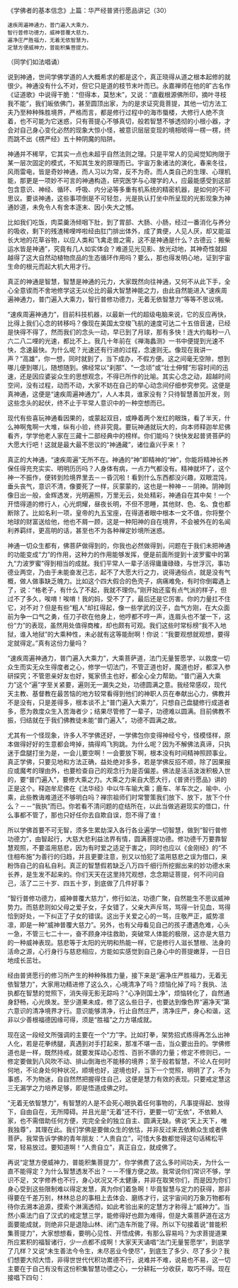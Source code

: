 《学佛者的基本信念》上篇：华严经普贤行愿品讲记（30）

```
速疾周遍神通力，普门遍入大乘力，
智行普修功德力，威神普覆大慈力，
遍净庄严胜福力，无着无依智慧为，
定慧方便威神力，普能积集菩提力。
```

（同学们如法唱诵）

说到神通，世间学佛学道的人大概希求的都是这个，真正晓得从道之根本起修的就很少。神通没有什么不对，但它只是道的枝节末叶而已。永嘉禅师在他的旷古名作《证道歌》中说得干脆：“但得本，莫愁末”，又说：“直截根源佛所印，摘叶寻枝我不能”，我们皈依佛门，甚至圆顶出家，为的是求证究竟菩提，其他一切方法工夫乃至种种殊胜境界，严格而言，都是修行过程中的海市蜃楼，大修行人绝不贪着，也不可能为它迷惑，只有菩提心不够真切，般若智慧不够透彻的小根小器，才会对自己身心变化必然的现象大惊小怪，被意识层层变现的境相唬得一楞一楞，终而跳不出《楞严经》五十种阴魔的陷阱。

神通并不稀罕，它其实一点也未超乎自然法则之理。只是平常人的见闻觉知拘限于某一层次固定的模式，不知其生发的原理而已。宇宙万象诸法的演化，春来冬往，风雨雷电，皆是奇妙神通，而人习以为常，反不为奇。而人类自己的生理、心理机能，那更是一项妙不可言的神通构造，研究医学与心理学的人，应最能感受到这部包含意识、神经、循环、呼吸、内分泌等多重有机系统的精密机器，是如何的不可思议。要谈神通，这些事项倒是不可轻忽，光是执认打坐中所呈现的光影现象为神通妙道，未免令人有舍本逐末、因小失大之憾。

比如我们吃饭，肉菜羹汤倾咽下肚，到了胃部、大肠、小肠，经过一番消化与养分的吸收，剩下的残渣稀哩哗啦经由肛门排出体外，成了粪便，人见人厌，却又能滋长大地的花草谷物，以应人类和飞禽走兽之需，这不是神通是什么？古德云：搬柴运水皆是神通”，究竟有几人如实体会？难道见光见影、放光动地，其神奇性就超越得了这大自然动植物庶品的生态循环作用吗？要么，那也得发明心地，证到宇宙生命的根元而起大机大用才行。

真正的神通是智慧，智慧是神通的元力，大家既然向往神通，又何不从此下手，全心全意锲而不舍地修学这无以伦比的最大智慧神能之力，由此自然能进入“速疾周遍神通力，普门遍入大乘力，智行普修功德力，无着无依智慧力”等等不思议境。

“速疾周遍神通力”，目前科技机器，以最新一代的超级电脑来说，它的反应再快，比得上我们心念的转移吗？像现在美国太空梭飞航的速度可达二十五倍音速，已经是快得不得了，然而我们的念头一动，早已到了月球，那有多快！连大约每秒一八六二八二哩的光速，都比不上。我几十年前在《禅海蠡测》一书中便提到光速不快，念速最快。为什么呢？光速还有行进的过程，念速则无。像现在我讲一声？“高雄”，你一想，同时就到了，当下成办，不假方便。这之间毫无空隙，想到哪儿便到哪儿，随想随到。佛经常以“刹那”、“一念顷”或“壮士伸臂”形容时间的迅速，还是因应婆娑众生的思想观念，不得已所作的比喻。其实心念之动，超越时间空间，没有过程，动而不动，大家不妨在自己的举心动念间仔细参究参究。这便是真神通，这便是“速疾周遍神通力”，人人本具，谁家没有？只待智慧善加开发，则这些念头的起伏，终不止于平常人意识中的一种空想而已。

现代有些喜玩神通看因果的，或蒙起双目，或睁着两个发红的眼珠，看了半天，什么神啊鬼啊一大堆，纵有小验，终非究竟。要玩神通就玩大的，向本师释迦牟尼佛看齐，学学他老人家在三藏十二部经典中的榜样。你们能吗？快快发起普贤菩萨的大愿大行吧！这就是最大最不思议的“神通藏”，诸位盍兴乎来！？

真正的大神通，“速疾周遍”无所不在。神通的“神”即精神的“神”，你能将精神长养保任得充充实实、明明历历吗？人身体有病，一点力气都没有。精神就坏了，这个神一不振作，便转到险境界里去－－昏沉啦！看到什么东西都没兴趣，双眼混饨，垂头丧气，意识不清，像要死了一样，灰蒙蒙的，这也是一种神－－阴神。阴神则像日出一般，金辉透发，光明遍照，万里无云，处处精彩，神通自在其中矣！一个开悟得道的修行人，心光炯耀，昼夜长明，不但不思睡，其他财、色、名、食也都断除了。比如名利一项，皇帝的九五宝座，在得道者眼中根本一文不值，你将整个地球的财富送给他，他也不屑一顾，这是一种阳神的自在境界，不会被外在的名闻利养羁绊，更高明的话，甚至也不为各种禅定妙境所迷惑。

神通一切众生都有，佛菩萨做得到的，你我也必然做得到，问题在于我们未把神通的功能变成“力”的作用，这种力的作用能够发挥，便是前面所提到十波罗蜜中的第九“力波罗蜜”得到相当的成就。我们平常人一辈子活得庸庸碌碌，与世浮沉，事功德业两空，乃由于未能奋发己志，起不了大愿大行之力，说得通俗点，就是没有气概，做人做事缺乏魄力。比如这个四大假合的色壳子，病痛难免，有时你倒霉遇上了，说：“格老子，有什么了不起，我就不理你。”刚开始还蛮有点气派的样子，但过不了多久，唉唷！唉唷！我的妈，受不了了，最后还是它厉害。你的力量扛不住它，对不对？但是有些“粗人”却扛得起，像一些学武的汉子，血气方刚，在大众面前为争一口气之勇，任刀子砍在他身上，他哼都不哼一声，连眉头也不皱一下，这份“力”的表现，虽然用处值得商榷，却也颇有可观。我们这些时常标榜“我不入地狱，谁入地狱”的大乘种性，未必就有这等能耐啊！你说：“我要观想就观想，要得定就得定。”真有这份力量吗？

“速疾周遍神通力，普门遍入大乘力”，大乘菩萨道，法门无量誓愿学，以救度一切众生而实无众生得度者之心，修学一切法门，不管正道也好，魔道也好，都深入参研探究；不管恩亲好友也好，冤家债主也好，都全心全力帮助。“普门遍入大乘力”这个“遍”字至关紧要，遍则无一漏失之处，功德圆满之意。我经常感叹，现代天主教、基督教在最苦恼的地方较常看得到他们的神职人员在奉献出心力，佛教并不是没有，只是差得多，根本谈不上“普门遍入大乘力”，只想自己盘腿修行成道者多，愿为救度众生入苦海者少；结果尽管修了一辈子，功德难以圆满。目前佛教不振，归结就在于我们佛教徒未能“普门遍入”，功德不圆满之故。

尤其有一个怪现象，许多人不学佛还好，一学佛包你变得神经兮兮，怪模怪样，原本做得好好的生意都会垮掉，搞得鸡飞狗跳。为什么呢？因为不解佛法真谛，只执迷于盘腿打坐为是，一会儿要空啊！一会要放下啊，根本没有时间精神照顾事业。真正学佛，只要见地和方法正确，益处绝对多多，若是学佛反招不顺，除了因果报应或魔考的理由外，也要检查自己的观念行为是否偏差。佛法是活活泼泼积极入世的，要“普门遍入”，要修大乘之力。大乘之力来自大愿大行，《普贤行愿品》讲的正是这个。释迦牟尼佛在《法华经》中以牛车喻大乘；鹿车、羊车次之，喻中、小乘，此些教诲难道还不够明白吗？禅宗祖师们时常警策我们放下、放下，放下个什么？－－“我执”而已。你若看不清问题的症结所在，以此当做逃避现实的借口，什么事都不管了，那也只好任你去自欺自误，怨不得了谁！

所以学佛首要不可无智，须多生累劫深入各行各业遍学一切智慧，做到“智行普修功德力”，由智起行，大慈大悲利益法界有情，圆满菩提功德。修功德千万要靠智慧观照，不要滥用慈悲，因为有时爱之适足于害之，同时也应以《金刚经》的“不住相布施”为善行的归趋，并且更要注意，别又以怕犯了滥用慈悲之误为借口，来粉饰自己的自私自利。真正的智慧假若缺乏八万四千细行所挖掘出来的妙功德水来长养，是生发不起来的。你们天天在这里持咒观想，念念期证菩提，何不问问自己，活了二三十岁、四五十岁，到底做了几件好事？

“智行普修功德力，威神普覆大慈力”，修行如法，功德广聚，自然能生不思议威神势力。而慈悲则如父母之爱子女，子女错了，父亲大声斥骂，骂得一针见血，骂得恰到好处，一下纠正了子女的错误。这出于关爱之心的一骂，庄敬严正，威势凛凛，即是一种“威神普覆大慈力”。另外，也有父母看见自己的孩子遭遇危难，心头一急，不管三七二十一，奋不顾身冲往救助，突破常人体能的极限，这亦是大慈力的一种威神表现。慈悲等于太阳的光明和热能一样，它是修行人滋长慧根、法身的活命之源，心行身行与慈悲相应，方能如实感觉到自己身心中的菩提嫩芽，一日日地成长茁壮。

经由普贤愿行的修习所产生的种种殊胜力量，接下来是“遍净庄严胜福力，无着无依智慧力”，大家用功精进修了这么久，心境清净了吗？烦恼化掉了吗？我执、法执都在智慧的觉照下，消失得无影无踪吗？“心净则国土净”，烦恼转化了，自然通身舒畅，心光焕发。至少道果未成，修了这么些日子，也要达到像色界“遍净天”第六意识的清净境界才行。意识能够清净，行止自然庄严，清净庄严，身心和谐，这非以少善根福德因缘可得，须是“胜福”之力方堪成就。

现在这一段经文所强调的主要在一个“力”字。比如打拳，架势招式练得再怎么出神人化，若是花拳绣腿，真遇到对手打起来，那准不堪一击，当众要出丑的。学佛修道也是一样，既然持戒，就要发挥动心忍性、百折不隳的力量；修定不修则已，一修定要做到八风吹不动、排山倒海也不能移的境界；至于般若智慧，不论人在何时何地，不论身处何种状况，顺境也好，逆境也好，当下一个觉照，明明了了，不为事惑，不为物迷，自自然然把握得住自己，这便是慧力有效的表现。只要戒定慧这三无漏学之力培养足够，即是悟道成佛之时。

“无着无依智慧力”，有智慧的人是不会死心眼执着任何事物的，凡事提得起、放得下，自由自在，无所障碍。并且光是“无着”还不行，更要一切“无依”，不依赖人家，也不需借助任何方便，完完全全的独立自主、圆满无缺。佛说“天上天下，唯我独尊”，其理在此。我们学佛是要做众生的依怙，并非反过来去依赖众生或者佛菩萨。我常告诉学佛的青年朋友：“人贵自立”，可惜大多数都觉得这句话稀松平常，轻易放过。要知道啊！“人贵自立”，真正自立，就成佛了。

再说“定慧方便威神力，普能积集菩提力”，你学佛费了这么多时间功夫，为什么一直不能得定？为什么智慧透发不出？－－不懂方便之故。我常说你们常识不够，学识不足，文字修养也不行，身心状况又不太健康，并非在取笑你们，而是因为你们身心受到这些限制难以得定发慧，真为你们着急啊！毕竟智慧与定力的获得，那非得要在千差万别，林林总总的事相上去体会、磨练才行，这宇宙间的万象万物都有待你去溯本追源，摸索个淋漓透彻，如此考验出来的定慧方才称得上“威神力”。当然小乘法门自了汉式的戒定慧三学，能修得好也颇为难得，但是大乘菩萨道在这方面要能成就，则绝非只是退隐山林、闭门造车所能了得。所以下句接着说“普能积集菩提力”，大家想想看，要明心见性、开悟成佛，有那么容易吗？为求菩提道果所应累积的福智诸行，少一点都不成啊！大家天天诵唱“法门无量誓愿学”，到底学了几样？又说“未生善法今令生，未尽恶业今使尽”，到底生了多少、尽了多少？我们想要大彻大悟，非得世世代代积功累德不行，说难并不难，说易也不易，这一切主要在于自己有没有这份积集智慧功德之心，一分耕耘一分收获，取巧不得。现在接唱下四句：


